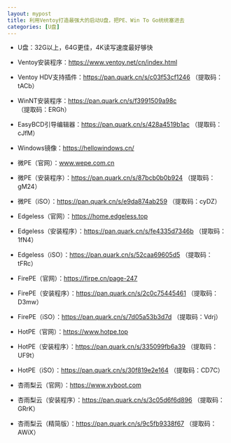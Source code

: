 ```yaml
---
layout: mypost
title: 利用Ventoy打造最强大的启动U盘，把PE、Win To Go统统塞进去
categories: [U盘]
---
```


- U盘：32G以上，64G更佳，4K读写速度最好够快

- Ventoy安装程序：<https://www.ventoy.net/cn/index.html>

- Ventoy HDV支持插件：<https://pan.quark.cn/s/c03f53cf1246> （提取码：tACb）

- WinNT安装程序：<https://pan.quark.cn/s/f3991509a98c> （提取码：ERGh）

- EasyBCD引导编辑器：<https://pan.quark.cn/s/428a4519b1ac> （提取码：cJfM）

- Windows镜像：<https://hellowindows.cn/>

- 微PE（官网）：www.wepe.com.cn

- 微PE（安装程序）：<https://pan.quark.cn/s/87bcb0b0b924> （提取码：gM24）

- 微PE（iSO）：<https://pan.quark.cn/s/e9da874ab259> （提取码：cyDZ）

- Edgeless（官网）：<https://home.edgeless.top>

- Edgeless（安装程序）：<https://pan.quark.cn/s/fe4335d7346b> （提取码：1fN4）

- Edgeless（iSO）：<https://pan.quark.cn/s/52caa69605d5> （提取码：tFRc）

- FirePE（官网）：<https://firpe.cn/page-247>

- FirePE（安装程序）：<https://pan.quark.cn/s/2c0c75445461> （提取码：D3mw）

- FirePE（iSO）：<https://pan.quark.cn/s/7d05a53b3d7d> （提取码：Vdrj）

- HotPE（官网）：<https://www.hotpe.top>

- HotPE（安装程序）：<https://pan.quark.cn/s/335099fb6a39> （提取码：UF9t）

- HotPE（iSO）：<https://pan.quark.cn/s/30f819e2e164> （提取码：CD7C）

- 杏雨梨云（官网）：<https://www.xyboot.com>

- 杏雨梨云（安装程序）：<https://pan.quark.cn/s/3c05d6f6d896> （提取码：GRrK）

- 杏雨梨云（精简版）：<https://pan.quark.cn/s/9c5fb9338f67> （提取码：AWiX）